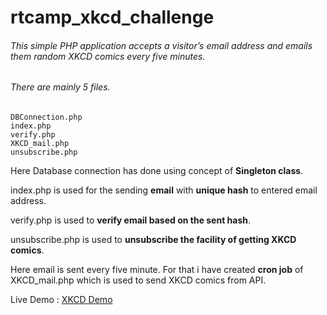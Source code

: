 # rtcamp_xkcd_challenge

###### This simple PHP application accepts a visitor’s email address and emails them random XKCD comics every five minutes.

###### There are mainly 5 files.
```
DBConnection.php
index.php
verify.php
XKCD_mail.php
unsubscribe.php
```

Here Database connection has done using concept of **Singleton class**.

index.php is used for the sending **email** with **unique hash** to entered email address.

verify.php is used to **verify email based on the sent hash**.

unsubscribe.php is used to **unsubscribe the facility of getting XKCD comics**.

Here email is sent every five minute. For that i have created **cron job** of XKCD_mail.php which is used to send XKCD comics from API.

Live Demo : [XKCD Demo](http://xkcd.ictmu.in/)

